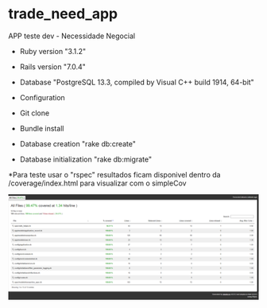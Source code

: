 
# trade_need_app
APP teste dev - Necessidade Negocial


* Ruby version "3.1.2"

* Rails version "7.0.4"

* Database "PostgreSQL 13.3, compiled by Visual C++ build 1914, 64-bit"

* Configuration

* Git clone

* Bundle install

* Database creation "rake db:create"

* Database initialization "rake db:migrate"


*Para teste usar o "rspec" resultados ficam disponivel dentro da /coverage/index.html para visualizar com o simpleCov

![alt text](https://github.com/tepho/trade_need_app/blob/main/spec/models/coverage_print.PNG)
